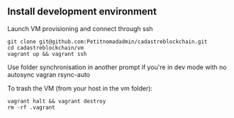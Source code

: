 ## Install development environment

Launch VM provisioning and connect through ssh

    git clone git@github.com:Petitnomadadmin/cadastreblockchain.git
    cd cadastreblockchain/vm
    vagrant up && vagrant ssh

Use folder synchronisation in another prompt if you're in dev mode with no autosync
    vagran rsync-auto

To trash the VM (from your host in the vm folder):

    vagrant halt && vagrant destroy
    rm -rf .vagrant
